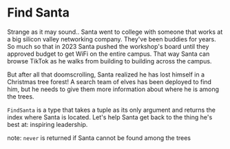 # Find Santa

Strange as it may sound.. Santa went to college with someone that works at a big silicon valley networking company. They've been buddies for years. So much so that in 2023 Santa pushed the workshop's board until they approved budget to get WiFi on the entire campus. That way Santa can browse TikTok as he walks from building to building across the campus.

But after all that doomscrolling, Santa realized he has lost himself in a Christmas tree forest! A search team of elves has been deployed to find him, but he needs to give them more information about where he is among the trees.

`FindSanta` is a type that takes a tuple as its only argument and returns the index where Santa is located. Let's help Santa get back to the thing he's best at: inspiring leadership.

note: `never` is returned if Santa cannot be found among the trees